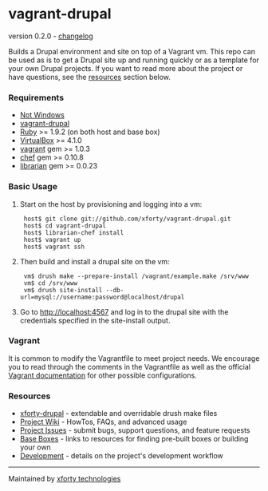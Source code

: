 vagrant-drupal
==============
version 0.2.0 - [changelog](https://github.com/xforty/vagrant-drupal/blob/master/CHANGELOG.md)

Builds a Drupal environment and site on top of a Vagrant vm. This repo
can be used as is to get a Drupal site up and running quickly or as a
template for your own Drupal projects. If you want to read more about
the project or have questions, see the
[resources](https://github.com/xforty/vagrant-drupal#resources)
section below.

### Requirements

* [Not Windows](https://github.com/xforty/vagrant-drupal/wiki/Windows)
* [vagrant-drupal](https://github.com/xforty/vagrant-drupal)
* [Ruby](http://www.ruby-lang.org/) >= 1.9.2 (on both host and base box)
* [VirtualBox](http://www.virtualbox.org/) >= 4.1.0
* [vagrant](http://www.vagrantup.com/) gem >= 1.0.3
* [chef](http://wiki.opscode.com/) gem >= 0.10.8
* [librarian](https://github.com/applicationsonline/librarian) gem >= 0.0.23

### Basic Usage

1. Start on the host by provisioning and logging into a vm:

        host$ git clone git://github.com/xforty/vagrant-drupal.git
        host$ cd vagrant-drupal
        host$ librarian-chef install
        host$ vagrant up
        host$ vagrant ssh

2. Then build and install a drupal site on the vm:

        vm$ drush make --prepare-install /vagrant/example.make /srv/www
        vm$ cd /srv/www
        vm$ drush site-install --db-url=mysql://username:password@localhost/drupal

3. Go to [http://localhost:4567](http://localhost:4567) and log in
   to the drupal site with the credentials specified in the site-install
   output.

### Vagrant

It is common to modify the Vagrantfile to meet project needs. We encourage
you to read through the comments in the Vagrantfile as well as the official
[Vagrant documentation](http://www.vagrantup.com/docs/vagrantfile.html)
for other possible configurations.

### Resources

* [xforty-drupal](https://github.com/xforty/xforty-drupal) - extendable and
  overridable drush make files
* [Project Wiki](https://github.com/xforty/vagrant-drupal/wiki) - HowTos,
  FAQs, and advanced usage
* [Project Issues](https://github.com/xforty/vagrant-drupal/issues) - submit
  bugs, support questions, and feature requests
* [Base Boxes](https://github.com/xforty/vagrant-drupal/wiki/Base-Boxes) -
  links to resources for finding pre-built boxes or building your own
* [Development](https://github.com/xforty/vagrant-drupal/wiki/Development) -
  details on the project's development workflow

--------------------------------------------------------------------- 
Maintained by [xforty technologies](http://www.xforty.com)
